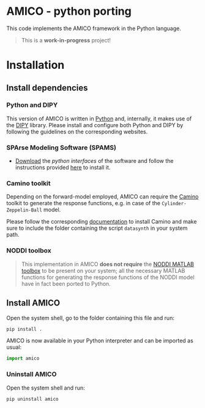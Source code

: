 # AMICO - python porting

This code implements the AMICO framework in the Python language.

> This is a **work-in-progress** project!

# Installation

## Install dependencies

### Python and DIPY

This version of AMICO is written in [Python](https://www.python.org/) and, internally, it makes use of the [DIPY](http://dipy.org) library.
Please install and configure both Python and DIPY by following the guidelines on the corresponding websites.

### SPArse Modeling Software (SPAMS)

- [Download](http://spams-devel.gforge.inria.fr/downloads.html) the *python interfaces* of the software and follow the instructions provided [here](http://spams-devel.gforge.inria.fr/doc-python/html/doc_spams003.html) to install it.

### Camino toolkit

Depending on the forward-model employed, AMICO can require the [Camino](http://camino.org.uk) toolkit to generate the response functions, e.g. in case of the `Cylinder-Zeppelin-Ball` model.

Please follow the corresponding [documentation](http://cmic.cs.ucl.ac.uk/camino//index.php?n=Main.Installation) to install Camino and make sure to include the folder containing the script `datasynth` in your system path.

### NODDI toolbox

> This implementation in AMICO **does not require** the [NODDI MATLAB toolbox](http://mig.cs.ucl.ac.uk/index.php?n=Download.NODDI) to be present on your system; all the necessary MATLAB functions for generating the response functions of the NODDI model have in fact been ported to Python.


## Install AMICO

Open the system shell, go to the folder containing this file and run:

```bash
pip install .
```

AMICO is now available in your Python interpreter and can be imported as usual:

```python
import amico
```

### Uninstall AMICO

Open the system shell and run:

```bash
pip uninstall amico
```
